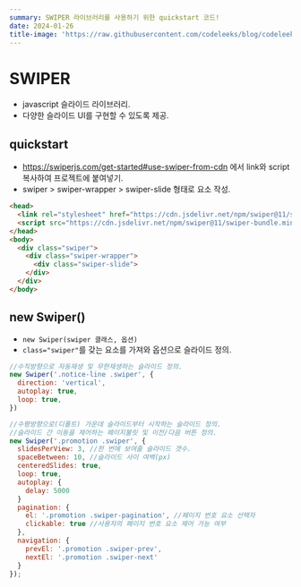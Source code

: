 ```yaml
---
summary: SWIPER 라이브러리를 사용하기 위한 quickstart 코드!
date: 2024-01-26
title-image: 'https://raw.githubusercontent.com/codeleeks/blog/codeleeks-images/libraries/swiper/title.png'
---
```


# SWIPER

- javascript 슬라이드 라이브러리.
- 다양한 슬라이드 UI를 구현할 수 있도록 제공.

## quickstart

- https://swiperjs.com/get-started#use-swiper-from-cdn 에서 link와 script 복사하여 프로젝트에 붙여넣기.
- swiper > swiper-wrapper > swiper-slide 형태로 요소 작성.

```html
<head>
  <link rel="stylesheet" href="https://cdn.jsdelivr.net/npm/swiper@11/swiper-bundle.min.css" />
  <script src="https://cdn.jsdelivr.net/npm/swiper@11/swiper-bundle.min.js"></script>
</head>
<body>
  <div class="swiper">
    <div class="swiper-wrapper">
      <div class="swiper-slide">
    </div>
  </div>
</body>
```

## new Swiper()

- `new Swiper(swiper 클래스, 옵션)`
- `class="swiper"`를 갖는 요소를 가져와 옵션으로 슬라이드 정의.

```javascript
//수직방향으로 자동재생 및 무한재생하는 슬라이드 정의.
new Swiper('.notice-line .swiper', {
  direction: 'vertical',
  autoplay: true,
  loop: true,
})
```

```javascript
//수평방향으로(디폴트) 가운데 슬라이드부터 시작하는 슬라이드 정의.
//슬라이드 간 이동을 제어하는 페이지불릿 및 이전/다음 버튼 정의.
new Swiper('.promotion .swiper', {
  slidesPerView: 3, //한 번에 보여줄 슬라이드 갯수.
  spaceBetween: 10, //슬라이드 사이 여백(px)
  centeredSlides: true,
  loop: true,
  autoplay: {
    delay: 5000
  }
  pagination: {
    el: '.promotion .swiper-pagination', //페이지 번호 요소 선택자
    clickable: true //사용자의 페이지 번호 요소 제어 가능 여부
  },
  navigation: {
    prevEl: '.promotion .swiper-prev',
    nextEl: '.promotion .swiper-next'
  }
});
```
